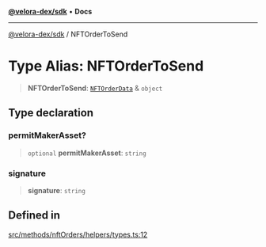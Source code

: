 [**@velora-dex/sdk**](../README.md) • **Docs**

***

[@velora-dex/sdk](../globals.md) / NFTOrderToSend

# Type Alias: NFTOrderToSend

> **NFTOrderToSend**: [`NFTOrderData`](NFTOrderData.md) & `object`

## Type declaration

### permitMakerAsset?

> `optional` **permitMakerAsset**: `string`

### signature

> **signature**: `string`

## Defined in

[src/methods/nftOrders/helpers/types.ts:12](https://github.com/paraswap/paraswap-sdk/blob/master/src/methods/nftOrders/helpers/types.ts#L12)
